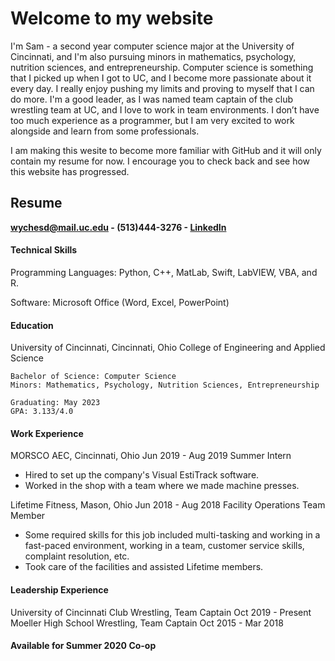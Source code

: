 # Welcome to my website

I'm Sam - a second year computer science major at the University of Cincinnati, and I'm also pursuing minors in mathematics, psychology, nutrition sciences, and entrepreneurship. Computer science is something that I picked up when I got to UC, and I become more passionate about it every day. I really enjoy pushing my limits and proving to myself that I can do more. I'm a good leader, as I was named team captain of the club wrestling team at UC, and I love to work in team environments. I don’t have too much experience as a programmer, but I am very excited to work alongside and learn from some professionals. 

I am making this wesite to become more familiar with GitHub and it will only contain my resume for now. I encourage you to check back and see how this website has progressed.



## Resume

   **wychesd@mail.uc.edu - (513)444-3276 - [LinkedIn](https://www.linkedin.com/in/sam-wyche-700114192/)**


#### Technical Skills
Programming Languages:  Python, C++, MatLab, Swift, LabVIEW, VBA, and R.

Software:  Microsoft Office (Word, Excel, PowerPoint)


#### Education
University of Cincinnati, Cincinnati, Ohio
College of Engineering and Applied Science
```
Bachelor of Science: Computer Science
Minors: Mathematics, Psychology, Nutrition Sciences, Entrepreneurship
```
```
Graduating: May 2023
GPA: 3.133/4.0
```


#### Work Experience
MORSCO AEC, Cincinnati, Ohio                                          Jun 2019 - Aug 2019
Summer Intern
  * Hired to set up the company's Visual EstiTrack software.
  * Worked in the shop with a team where we made machine presses.

Lifetime Fitness, Mason, Ohio                                         Jun 2018 - Aug 2018
Facility Operations Team Member
  * Some required skills for this job included multi-tasking and working in a fast-paced
    environment, working in a team, customer service skills, complaint resolution, etc.
  * Took care of the facilities and assisted Lifetime members.
  
  
#### Leadership Experience
University of Cincinnati Club Wrestling, Team Captain                  Oct 2019 - Present
Moeller High School Wrestling, Team Captain                            Oct 2015 - Mar 2018


#### Available for Summer 2020 Co-op
